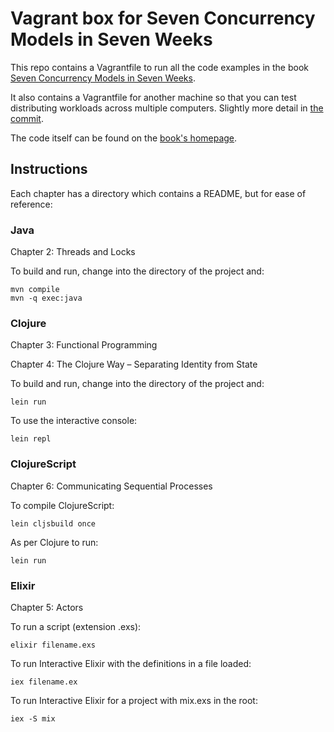 # Vagrant box for Seven Concurrency Models in Seven Weeks

This repo contains a Vagrantfile to run all the code examples in the book [Seven Concurrency Models in Seven Weeks](https://pragprog.com/titles/pb7con/seven-concurrency-models-in-seven-weeks/).

It also contains a Vagrantfile for another machine so that you can test distributing workloads across multiple computers. Slightly more detail in [the commit](https://github.com/annashipman/7weeks-concurrency/commit/69193a).

The code itself can be found on the [book's homepage](https://pragprog.com/titles/pb7con/seven-concurrency-models-in-seven-weeks/).

## Instructions

Each chapter has a directory which contains a README, but for ease of reference:

### Java

Chapter 2: Threads and Locks

To build and run, change into the directory of the project and:

    mvn compile
    mvn -q exec:java

### Clojure

Chapter 3: Functional Programming

Chapter 4: The Clojure Way – Separating Identity from State

To build and run, change into the directory of the project and:

    lein run

To use the interactive console:

    lein repl

### ClojureScript

Chapter 6: Communicating Sequential Processes

To compile ClojureScript:

    lein cljsbuild once

As per Clojure to run:

    lein run

### Elixir

Chapter 5: Actors

To run a script (extension .exs):

    elixir filename.exs

To run Interactive Elixir with the definitions in a file loaded:

    iex filename.ex

To run Interactive Elixir for a project with mix.exs in the root:

    iex -S mix
